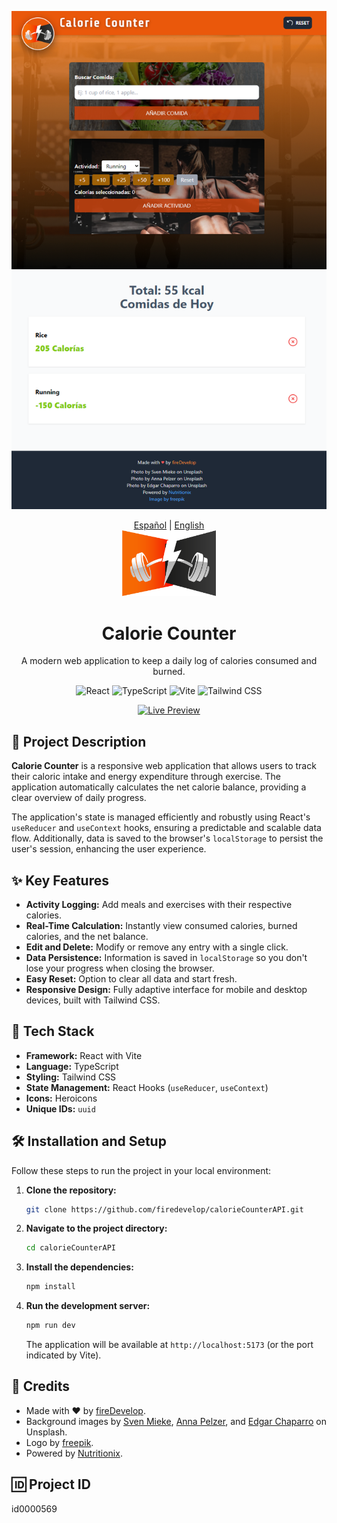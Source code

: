 ![Calorie Counter Screenshot](./public/screen-1.png)
<div align="center">
  <a href="README.es.md">Español</a> | <a href="README.md">English</a>
</div>

<div align="center">
  <img src="./public/logo.svg" alt="Logo Calorie Counter" width="150" />
  <h1 align="center">Calorie Counter</h1>
</div>

<p align="center">
  A modern web application to keep a daily log of calories consumed and burned.
</p>

<p align="center">
  <img src="https://img.shields.io/badge/React-61DAFB?style=for-the-badge&logo=react&logoColor=black" alt="React" />
  <img src="https://img.shields.io/badge/TypeScript-3178C6?style=for-the-badge&logo=typescript&logoColor=white" alt="TypeScript" />
  <img src="https://img.shields.io/badge/Vite-646CFF?style=for-the-badge&logo=vite&logoColor=white" alt="Vite" />
  <img src="https://img.shields.io/badge/Tailwind_CSS-06B6D4?style=for-the-badge&logo=tailwindcss&logoColor=white" alt="Tailwind CSS" />
</p>

<p align="center">
  <a href="https://calorie-counter-api-usereducer.netlify.app" target="_blank">
    <img src="https://img.shields.io/badge/Live_Preview-28B2A8?style=for-the-badge&logo=vercel&logoColor=white" alt="Live Preview" />
  </a>
</p>



## 📝 Project Description

**Calorie Counter** is a responsive web application that allows users to track their caloric intake and energy expenditure through exercise. The application automatically calculates the net calorie balance, providing a clear overview of daily progress.

The application's state is managed efficiently and robustly using React's `useReducer` and `useContext` hooks, ensuring a predictable and scalable data flow. Additionally, data is saved to the browser's `localStorage` to persist the user's session, enhancing the user experience.

## ✨ Key Features

- **Activity Logging:** Add meals and exercises with their respective calories.
- **Real-Time Calculation:** Instantly view consumed calories, burned calories, and the net balance.
- **Edit and Delete:** Modify or remove any entry with a single click.
- **Data Persistence:** Information is saved in `localStorage` so you don't lose your progress when closing the browser.
- **Easy Reset:** Option to clear all data and start fresh.
- **Responsive Design:** Fully adaptive interface for mobile and desktop devices, built with Tailwind CSS.

## 🚀 Tech Stack

- **Framework:** React with Vite
- **Language:** TypeScript
- **Styling:** Tailwind CSS
- **State Management:** React Hooks (`useReducer`, `useContext`)
- **Icons:** Heroicons
- **Unique IDs:** `uuid`

## 🛠️ Installation and Setup

Follow these steps to run the project in your local environment:

1. **Clone the repository:**
   ```bash
   git clone https://github.com/firedevelop/calorieCounterAPI.git
   ```

2. **Navigate to the project directory:**
   ```bash
   cd calorieCounterAPI
   ```

3. **Install the dependencies:**
   ```bash
   npm install
   ```

4. **Run the development server:**
   ```bash
   npm run dev
   ```
   The application will be available at `http://localhost:5173` (or the port indicated by Vite).


## 📄 Credits

- Made with ❤️ by [fireDevelop](https://github.com/fireDevelop).
- Background images by [Sven Mieke](https://unsplash.com/@sxoxm), [Anna Pelzer](https://unsplash.com/@annapelzer), and [Edgar Chaparro](https://unsplash.com/@echaparro) on Unsplash.
- Logo by [freepik](https://www.freepik.com/free-vector/fitness-center-logo-design-template_35897801.htm#fromView=keyword&page=1&position=19&uuid=bd785584-eadb-4377-aaf0-1e9f224df9d0).
- Powered by [Nutritionix](https://www.nutritionix.com/).

## 🆔 Project ID
id0000569
